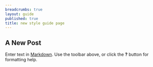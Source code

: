 ```yaml
---
breadcrumbs: true
layout: guide
published: true
title: new style guide page
---
```

## A New Post

Enter text in [Markdown](http://daringfireball.net/projects/markdown/). Use the toolbar above, or click the **?** button for formatting help.
